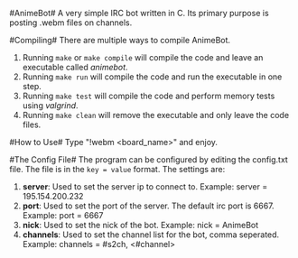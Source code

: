 #AnimeBot#
A very simple IRC bot written in C. Its primary purpose is posting .webm files on channels.

#Compiling#
There are multiple ways to compile AnimeBot.

1. Running `make` or `make compile` will compile the code and leave an executable called _animebot_.
2. Running `make run` will compile the code and run the executable in one step.
3. Running `make test` will compile the code and perform memory tests using _valgrind_.
4. Running `make clean` will remove the executable and only leave the code files.

#How to Use#
Type "!webm <board_name>" and enjoy.

#The Config File#
The program can be configured by editing the config.txt file. The file is in the `key = value` format. The settings are:

1. **server**: Used to set the server ip to connect to. Example: server = 195.154.200.232
2. **port**: Used to set the port of the server. The default irc port is 6667. Example: port = 6667
3. **nick**: Used to set the nick of the bot. Example: nick = AnimeBot
4. **channels**: Used to set the channel list for the bot, comma seperated. Example: channels = #s2ch, <#channel>
